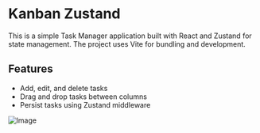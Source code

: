 # Kanban Zustand

This is a simple Task Manager application built with React and Zustand for state management. The project uses Vite for bundling and development.

## Features

- Add, edit, and delete tasks
- Drag and drop tasks between columns
- Persist tasks using Zustand middleware

![Image](https://github.com/user-attachments/assets/2ba4baa7-9d28-4572-8b77-181e0faff667)

